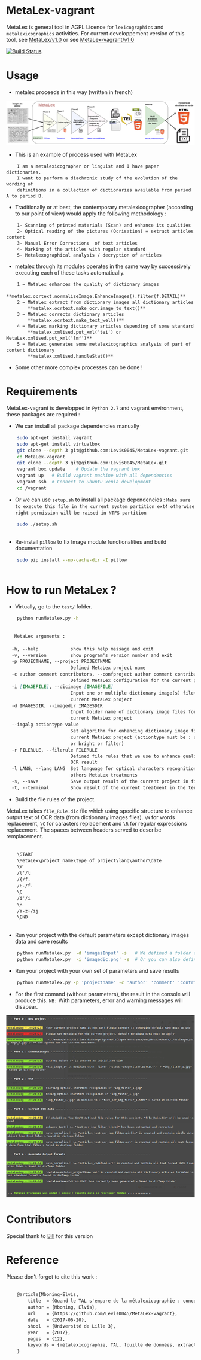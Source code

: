# MetaLex-vagrant 
MetaLex is general tool in AGPL Licence for `lexicographics` and `metalexicographics` activities.
For current developpement version of this tool, see [MetaLex/v1.0](https://github.com/Levis0045/MetaLex/tree/v1.0) 
or see [MetaLex-vagrant/v1.0](https://github.com/Levis0045/MetaLex-vagrant/tree/v1.0)


[![Build Status](https://travis-ci.org/claroline/Distribution.svg?branch=master)](mteprojet.fr/MetaLex-vagrant)


# Usage

- metalex proceeds in this way (written in french)

![metalex process](./docs/metalex_process.png)


- This is an example of process used with MetaLex 

```
    I am a metalexicographer or linguist and I have paper dictionaries. 
    I want to perform a diachronic study of the evolution of the wording of 
    definitions in a collection of dictionaries available from period A to period B.
```

- Traditionally or at best, the contemporary metalexicographer (according to our point of view)
  would apply the following methodology :
  
```
    1- Scanning of printed materials (Scan) and enhance its qualities
    2- Optical reading of the pictures (Ocrisation) = extract articles content 
    3- Manual Error Corrections  of text articles                   
    4- Marking of the articles with regular standard                 
    5- Metalexographical analysis / decryption of articles 
```

- metalex through its modules operates in the same way by successively executing 
  each of these tasks automatically.
  
```
    1 = MetaLex enhances the quality of dictionary images 
        **metalex.ocrtext.normalizeImage.EnhanceImages().filter(f.DETAIL)**
    2 = MetaLex extract from dictionary images all dictionary articles 
        **metalex.ocrtext.make_ocr.image_to_text()**
    3 = MetaLex corrects dictionary articles 
        **metalex.ocrtext.make_text_well()**
    4 = MetaLex marking dictionary articles depending of some standard 
        **metalex.xmlised.put_xml('tei') or MetaLex.xmlised.put_xml('lmf')**
    5 = MetaLex generates some metalexicographics analysis of part of content dictionary 
        **metalex.xmlised.handleStat()**
```

- Some other more complex processes can be done !


# Requirements

MetaLex-vagrant is developped in `Python 2.7` and vagrant environment, these packages are required :

- We can install all package dependencies manually

```sh
    sudo apt-get install vagrant
    sudo apt-get install virtualbox
    git clone --depth 3 git@github.com:Levis0045/MetaLex-vagrant.git
    cd MetaLex-vagrant
    git clone --depth 3 git@github.com:Levis0045/MetaLex.git
    vagrant box update    # Update the vagrant box
    vagrant up   # Build vagrant machine with all dependencies
    vagrant ssh  # Connect to ubuntu xenia development
    cd /vagrant

```

- Or we can use `setup.sh` to install all package dependencies : `Make sure to execute this file in the current system partition ext4 otherwise right permission will be raised in NTFS partition`
  
```sh
    sudo ./setup.sh
    
```

- Re-install `pillow` to fix Image module functionalities and build documentation 
  
```sh
    sudo pip install --no-cache-dir -I pillow
    
```

# How to run MetaLex ?

- Virtually, go to the  `test/` folder. 
  
```sh
    python runMetalex.py -h

```

```md

   MetaLex arguments :
   
  -h, --help            show this help message and exit
  -v, --version         show program's version number and exit
  -p PROJECTNAME, --project PROJECTNAME
                        Defined MetaLex project name
  -c author comment contributors, --confproject author comment contributors
                        Defined MetaLex configuration for the current project
  -i [IMAGEFILE], --dicimage [IMAGEFILE]
                        Input one or multiple dictionary image(s) file(s) for
                        current MetaLex project
  -d IMAGESDIR, --imagedir IMAGESDIR
                        Input folder name of dictionary image files for
                        current MetaLex project
  --imgalg actiontype value
                        Set algorithm for enhancing dictionary image files for
                        current MetaLex project (actiontype must be : constrat
                        or bright or filter)
  -r FILERULE, --filerule FILERULE
                        Defined file rules that we use to enhance quality of
                        OCR result
  -l LANG, --lang LANG  Set language for optical characters recognition and
                        others MetaLex treatments
  -s, --save            Save output result of the current project in files
  -t, --terminal        Show result of the current treatment in the terminal

```


- Build the file rules of the project. 


MetaLex takes `file_Rule.dic` file which using  specific structure to enhance output text of OCR data (from dictionnary images files). `\W` for words replacement, `\C` for caracters replacement and `\R`  for regular expressions replacement. The spaces between headers served to describe remplacement.

```md

    \START
    \MetaLex\project_name\type_of_project\lang\author\date
    \W
    /t'/t
    /{/f.
    /E./f.
    \C
    /i'/i
    \R
    /a-z+/ij
    \END
    
```

- Run your project with the default parameters except dictionary images data and save results


```sh
    python runMetalex.py  -d 'imagesInput' -s   # We defined a folder containing dictionnary images for current treatment 
    python runMetalex.py  -i 'imagedic.png' -s  # Or you can also defined a single dictionnary image
```

- Run your project with your own set of parameters and save results


```sh
    python runMetalex.py -p 'projectname' -c 'author' 'comment' 'contributors' -d 'imagesInput' -r 'file_Rule.dic' -l 'fra' -s
```

- For the first comand (without parameters), the result in the console will produce this. `NB:` With parameters, error and warning messages will disapear.

![metalex process](./docs/results_process.png)


# Contributors

Special thank to [Bill](https://github.com/billmetangmo) for this version


# Reference

Please don't forget to cite this work :

```latex

    @article{Mboning-Elvis,
        title  = {Quand le TAL s'empare de la métalexicographie : conception d'un outil pour le métalexicographe},
        author = {Mboning, Elvis},
        url    = {https://github.com/Levis0045/MetaLex-vagrant},
        date   = {2017-06-20},
        shool  = {Université de Lille 3},
        year   = {2017},
        pages  = {12},
        keywords = {métalexicographie, TAL, fouille de données, extraction d'information, lecture optique, lexicographie, Xmlisation, DTD}
    }
    
```


